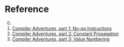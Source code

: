 # Reference

0. []()
0. [Compiler Adventures, part 1: No-op Instructions](https://medium.com/@predrag.gruevski/compiler-adventures-part-1-no-op-instructions-c084358c7864)
0. [Compiler Adventures, part 2: Constant Propagation](https://medium.com/@predrag.gruevski/compiler-adventures-part-2-constant-propagation-c6f2e67d9881)
0. [Compiler Adventures, part 3: Value Numbering](https://medium.com/@predrag.gruevski/compiler-adventures-part-3-value-numbering-12d087b891bd)

